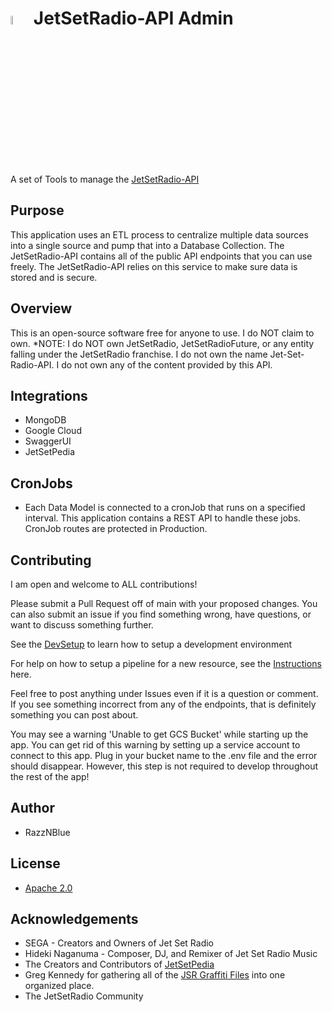 # <img src="https://storage.googleapis.com/jetsetradio-api-core/images/jsr-logo.png" width=6% />  JetSetRadio-API Admin

A set of Tools to manage the [JetSetRadio-API](https://github.com/Jet-Set-Radio-API/JetSetRadio-API)

## Purpose
This application uses an ETL process to centralize multiple data sources into a single source and pump that into a Database Collection. The JetSetRadio-API contains all of the public API endpoints that you can use freely. The JetSetRadio-API relies on this service to make sure data is stored and is secure.


## Overview
This is an open-source software free for anyone to use. I do NOT claim to own.
 *NOTE: I do NOT own JetSetRadio, JetSetRadioFuture, or any entity falling under the JetSetRadio franchise. I do not own the name Jet-Set-Radio-API. I do not own any of the content provided by this API.


## Integrations
 - MongoDB
 - Google Cloud
 - SwaggerUI
 - JetSetPedia
 
## CronJobs
 - Each Data Model is connected to a cronJob that runs on a specified interval. This application contains a REST API to handle these jobs. CronJob routes are protected in Production.


## Contributing
I am open and welcome to ALL contributions!

Please submit a Pull Request off of main with your proposed changes. 
You can also submit an issue if you find something wrong, have questions, or want to discuss something further.

See the [DevSetup](./src/docs/DevSetup.md) to learn how to setup a development environment

For help on how to setup a pipeline for a new resource, see the [Instructions](./src/docs/Resource.md) here.

Feel free to post anything under Issues even if it is a question or comment. If you see something incorrect from any of the endpoints, that is definitely something you can post about.

You may see a warning 'Unable to get GCS Bucket' while starting up the app. You can get rid of this warning by setting up a service account to connect to this app. Plug in your bucket name to the .env file and the error should disappear. However, this step is not required to develop throughout the rest of the app!


## Author
 - RazzNBlue


## License
 - [Apache 2.0](/LICENSE)


## Acknowledgements
 - SEGA - Creators and Owners of Jet Set Radio
 - Hideki Naganuma - Composer, DJ, and Remixer of Jet Set Radio Music
 - The Creators and Contributors of [JetSetPedia](https://jetsetradio.fandom.com/wiki/Main_Page)
 - Greg Kennedy for gathering all of the [JSR Graffiti Files](https://greg-kennedy.com/jsr/) into one organized place.
 - The JetSetRadio Community